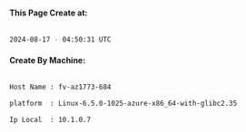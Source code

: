 
   
#### This Page Create at:

```bash

2024-08-17 - 04:50:31 UTC

```

#### Create By Machine:

```bash

Host Name : fv-az1773-684

platform  : Linux-6.5.0-1025-azure-x86_64-with-glibc2.35

Ip Local  : 10.1.0.7

```


